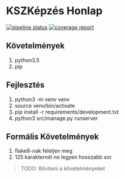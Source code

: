 # KSZKépzés Honlap

[![pipeline status](https://git.sch.bme.hu/kszk/devteam/kszkepzes/badges/master/pipeline.svg)](https://git.sch.bme.hu/kszk/devteam/kszkepzes/commits/master)
[![coverage report](https://git.sch.bme.hu/kszk/devteam/kszkepzes/badges/master/coverage.svg)](https://git.sch.bme.hu/kszk/devteam/kszkepzes/commits/master)

## Követelmények
1. python3.5
2. pip

## Fejlesztés

1. python3 -m venv venv
2. source venv/bin/activate
3. pip install -r requirements/development.txt
4. python3 src/manage.py runserver

## Formális Követelmények
1. flake8-nak feleljen meg
2. 125 karakternél ne legyen hosszabb sor

> TODO: Böviteni a követelményeket
